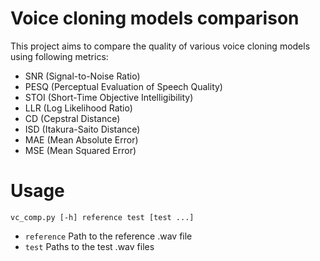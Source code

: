 # Voice cloning models comparison
This project aims to compare the quality of various voice cloning models using following metrics:
- SNR (Signal-to-Noise Ratio)
- PESQ (Perceptual Evaluation of Speech Quality)
- STOI (Short-Time Objective Intelligibility)
- LLR (Log Likelihood Ratio)
- CD (Cepstral Distance)
- ISD (Itakura-Saito Distance)
- MAE (Mean Absolute Error)
- MSE (Mean Squared Error)

# Usage
```vc_comp.py [-h] reference test [test ...]```

- ```reference```   Path to the reference .wav file
- ```test```        Paths to the test .wav files
